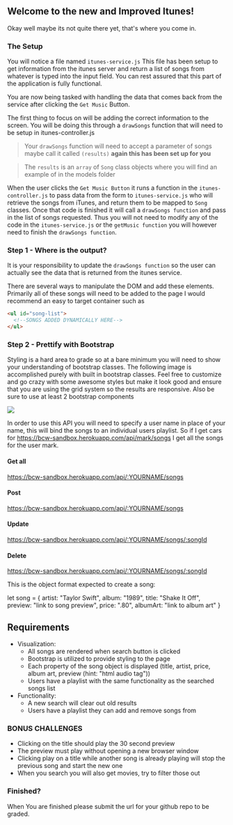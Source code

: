 ## Welcome to the new and Improved Itunes!

Okay well maybe its not quite there yet, that's where you come in.

### The Setup

You will notice a file named `itunes-service.js` This file has been setup to get information from the itunes server and return a list of songs from whatever is typed into the input field. You can rest assured that this part of the application is fully functional. 

You are now being tasked with handling the data that comes back from the service after clicking the `Get Music` Button. 

The first thing to focus on will be adding the correct information to the screen. You will be doing this through a `drawSongs` function that will need to be setup in itunes-controller.js

> Your `drawSongs` function will need to accept a parameter of songs maybe call it called `(results)` 
**again this has been set up for you**

> The `results` is an `array` of `Song` class objects where you will find an example of in the models folder

When the user clicks the `Get Music Button` it runs a function in the `itunes-controller.js`  to pass data from the form to `itunes-service.js`  who will retrieve the songs from iTunes, and return them to be mapped to `Song` classes. Once that code is finished it will call a `drawSongs function` and pass in the list of songs requested. Thus you will not need to modify any of the code in the `itunes-service.js` or the `getMusic function` you will however need to finish the `drawSongs function`.

### Step 1 -  Where is the output?

It is your responsibility to update the `drawSongs function` so the user can actually see the data that is returned from the itunes service.

There are several ways to manipulate the DOM and add these elements. Primarily all of these songs will need to be added to the page I would recommend an easy to target container such as 

```html
<ul id="song-list">
  <!--SONGS ADDED DYNAMICALLY HERE-->
</ul>
```

### Step 2 - Prettify with Bootstrap

Styling is a hard area to grade so at a bare minimum you will need to show your understanding of bootstrap classes. The following image is accomplished purely with built in bootstrap classes. Feel free to customize and go crazy with some awesome styles but make it look good and ensure that you are using the grid system so the results are responsive. Also be sure to use at least 2 bootstrap components

<div>
  <img class="img-responsive" src="https://bcw.blob.core.windows.net/public/img/mytunes.jpg" />
</div>

In order to use this API you will need to specify a user name in place of your name, this will bind the songs to an individual users playlist. So if I get cars for https://bcw-sandbox.herokuapp.com/api/mark/songs I get all the songs for the user mark.

#### Get all
https://bcw-sandbox.herokuapp.com/api/:YOURNAME/songs

#### Post
https://bcw-sandbox.herokuapp.com/api/:YOURNAME/songs

#### Update
https://bcw-sandbox.herokuapp.com/api/:YOURNAME/songs/:songId

#### Delete
https://bcw-sandbox.herokuapp.com/api/:YOURNAME/songs/:songId


This is the object format expected to create a song: 

let song = {
    artist: "Taylor Swift",
    album: "1989",
    title: "Shake It Off",
    preview: "link to song preview",
    price: ".80",
    albumArt: "link to album art"
}


## Requirements
 - Visualization: 
    - All songs are rendered when search button is clicked
    - Bootstrap is utilized to provide styling to the page
    - Each property of the song object is displayed (title, artist, price, album art, preview (hint: "html audio tag"))
    - Users have a playlist with the same functionality as the searched songs list
  - Functionality: 
    - A new search will clear out old results
    - Users have a playlist they can add and remove songs from

    




### BONUS CHALLENGES 
- Clicking on the title should play the 30 second preview 
- The preview must play without opening a new browser window 
- Clicking play on a title while another song is already playing will stop the previous song and start the new one
- When you search you will also get movies, try to filter those out

### Finished?
When You are finished please submit the url for your github repo to be graded.

